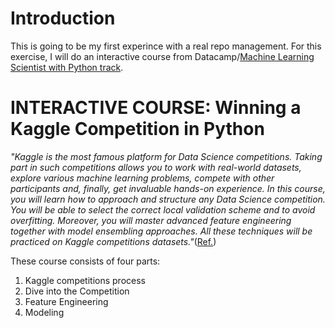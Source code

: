 # Introduction
This is going to be my first experince with a real repo management. For this exercise, I will do an interactive course from Datacamp/[Machine Learning Scientist with Python track](https://app.datacamp.com/learn/career-tracks/machine-learning-scientist-with-python?version=1).

# INTERACTIVE COURSE: Winning a Kaggle Competition in Python
_"Kaggle is the most famous platform for Data Science competitions. Taking part in such competitions allows you to work with real-world datasets, explore various machine learning problems, compete with other participants and, finally, get invaluable hands-on experience. In this course, you will learn how to approach and structure any Data Science competition. You will be able to select the correct local validation scheme and to avoid overfitting. Moreover, you will master advanced feature engineering together with model ensembling approaches. All these techniques will be practiced on Kaggle competitions datasets."_([Ref.](https://app.datacamp.com/learn/courses/winning-a-kaggle-competition-in-python))

These course consists of four parts:
1. Kaggle competitions process
2. Dive into the Competition
3. Feature Engineering
4. Modeling
